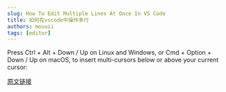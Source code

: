```yaml
---
slug: How To Edit Multiple Lines At Once In VS Code
title: 如何在vscode中操作多行
authors: mouuii
tags: [editor]
---
```

Press Ctrl + Alt + Down / Up on Linux and Windows, or Cmd + Option + Down / Up on macOS, to insert multi-cursors below or above your current cursor:

[原文链接](https://davidamos.dev/vs-code-multi-cursors/#:~:text=Select%20some%20text%20and%20press%20Ctrl%20%2B%20Shift%20%2B%20L%20on%20Linux,across%20the%20entire%20open%20file.)
